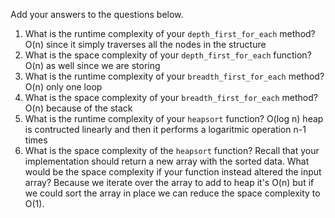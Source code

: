 Add your answers to the questions below.

1. What is the runtime complexity of your `depth_first_for_each` method?
O(n) since it simply traverses all the nodes in the structure
2. What is the space complexity of your `depth_first_for_each` function?
O(n) as well since we are storing
3. What is the runtime complexity of your `breadth_first_for_each` method?
O(n) only one loop
4. What is the space complexity of your `breadth_first_for_each` method?
O(n) because of the stack
5. What is the runtime complexity of your `heapsort` function?
O(log n) heap is contructed linearly and then it performs a logaritmic operation n-1 times
6. What is the space complexity of the `heapsort` function? Recall that your implementation should return a new array with the sorted data. What would be the space complexity if your function instead altered the input array?
Because we iterate over the array to add to heap it's O(n) but if we could sort the array in place we can reduce the space complexity to O(1).
